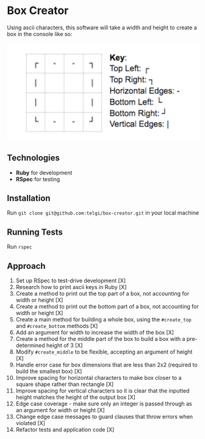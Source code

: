 # Box Creator

Using ascii characters, this software will take a width and height to create a
box in the console like so:

![alt text](assets/images/box_example.png?raw=true")

## Technologies

* **Ruby** for development
* **RSpec** for testing

## Installation

Run `git clone git@github.com:telgi/box-creator.git` in your local machine

## Running Tests

Run `rspec`

## Approach

1) Set up RSpec to test-drive development [X]
2) Research how to print ascii keys in Ruby [X]
3) Create a method to print out the top part of a box, not accounting for width or height [X]
4) Create a method to print out the bottom part of a box, not accounting for width or height [X]
5) Create a main method for building a whole box, using the `#create_top` and `#create_bottom` methods [X]
6) Add an argument for width to increase the width of the box [X]
7) Create a method for the middle part of the box to build a box with a pre-determined height of 3 [X]
8) Modify `#create_middle` to be flexible, accepting an argument of height [X]
9) Handle error case for box dimensions that are less than 2x2 (required to build the smallest box) [X]
10) Improve spacing for horizontal characters to make box closer to a square shape rather than rectangle [X]
11) Improve spacing for vertical characters so it is clear that the inputted height matches the height of the output box [X]
12) Edge case coverage - make sure only an integer is passed through as an argument for width or height [X]
13) Change edge case messages to guard clauses that throw errors when violated [X]
14) Refactor tests and application code [X]
